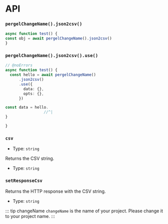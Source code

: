 # API

### `pergelChangeName().json2csv()`

```ts twoslash [server/example.ts]
async function test() {
const obj = await pergelChangeName().json2csv()
}
```


### `pergelChangeName().json2csv().use()`

```ts twoslash [server/example.ts]
// @noErrors
async function test() {
  const hello = await pergelChangeName()
      .json2csv()
      .use({
        data: {},
        opts: {},
      })

const data = hello.
                 //^|
}

}
```

### `csv`

- Type: `string`

Returns the CSV string.

- Type: `string`

### `setResponseCsv`

Returns the HTTP response with the CSV string.

- Type: `string`

<!-- automd:changeName -->

::: tip changeName
`changeName` is the name of your project. Please change it to your project name.
:::

<!-- /automd -->